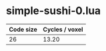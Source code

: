 # simple-sushi-0.lua

| Code size | Cycles / voxel |
| --------- | -------------- |
| 26        | 13.20          |
